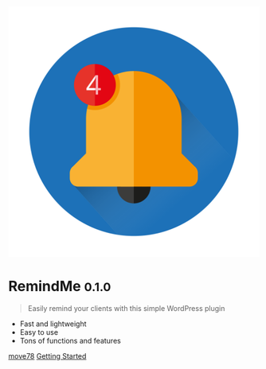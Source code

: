 ![logo](../_media/logo.svg ':size=250')

# RemindMe <small>0.1.0</small>

> Easily remind your clients with this simple WordPress plugin

- Fast and lightweight
- Easy to use
- Tons of functions and features

[move78](https://move78.de/)
[Getting Started](#remind-me)